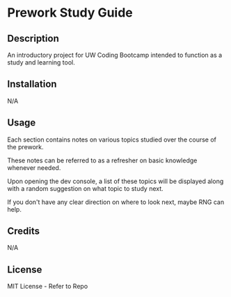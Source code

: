 # Prework Study Guide

## Description

An introductory project for UW Coding Bootcamp intended to function as a study and learning tool.

## Installation

N/A

## Usage

Each section contains notes on various topics studied over the course of the prework.

These notes can be referred to as a refresher on basic knowledge whenever needed.

Upon opening the dev console, a list of these topics will be displayed along with a random suggestion on what topic to study next.

If you don't have any clear direction on where to look next, maybe RNG can help.

## Credits

N/A

## License

MIT License - Refer to Repo